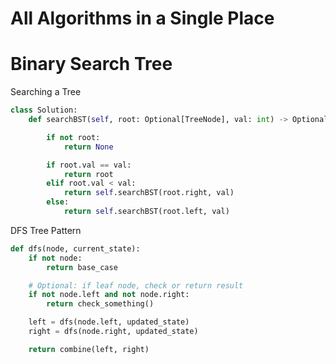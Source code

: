 # All Algorithms in a Single Place

# Binary Search Tree

Searching a Tree

```python
class Solution:
    def searchBST(self, root: Optional[TreeNode], val: int) -> Optional[TreeNode]:

        if not root:
            return None

        if root.val == val:
            return root
        elif root.val < val:
            return self.searchBST(root.right, val)
        else:
            return self.searchBST(root.left, val)
```

DFS Tree Pattern

```python
def dfs(node, current_state):
    if not node:
        return base_case

    # Optional: if leaf node, check or return result
    if not node.left and not node.right:
        return check_something()

    left = dfs(node.left, updated_state)
    right = dfs(node.right, updated_state)

    return combine(left, right)
```
